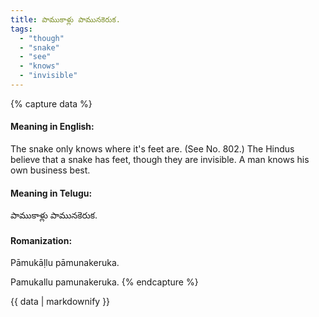 ```yaml
---
title: పాముకాళ్లు పామునకెరుక.
tags:
  - "though"
  - "snake"
  - "see"
  - "knows"
  - "invisible"
---
```


{% capture data %}
#### Meaning in English:
The snake only knows where it's feet are.
(See No. 802.)
The Hindus believe that a snake has feet, though they are invisible.
A man knows his own business best.

#### Meaning in Telugu:
పాముకాళ్లు పామునకెరుక.

#### Romanization:
Pāmukāḷlu pāmunakeruka.

Pamukallu pamunakeruka.
{% endcapture %}

{{ data | markdownify }}

